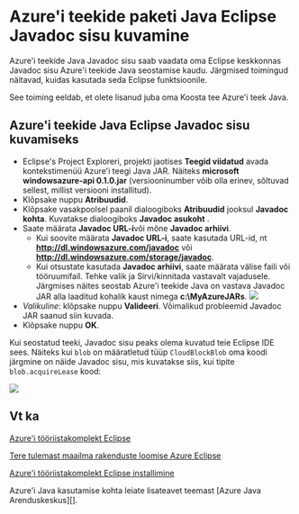 <properties
    pageTitle="Azure'i teekide paketi Java Eclipse Javadoc sisu kuvamine"
    description="Kuidas kuvada Javadoc sisu on Eclipse Azure'i teekide jaoks."
    services=""
    documentationCenter="java"
    authors="rmcmurray"
    manager="wpickett"
    editor=""/>

<tags
    ms.service="multiple"
    ms.workload="na"
    ms.tgt_pltfrm="multiple"
    ms.devlang="Java"
    ms.topic="article"
    ms.date="08/11/2016" 
    ms.author="robmcm"/>

<!-- Legacy MSDN URL = https://msdn.microsoft.com/library/azure/hh698319.aspx -->

# <a name="displaying-javadoc-content-in-eclipse-for-the-azure-libraries-package-for-java"></a>Azure'i teekide paketi Java Eclipse Javadoc sisu kuvamine #

Azure'i teekide Java Javadoc sisu saab vaadata oma Eclipse keskkonnas Javadoc sisu Azure'i teekide Java seostamise kaudu. Järgmised toimingud näitavad, kuidas kasutada seda Eclipse funktsioonile.

See toiming eeldab, et olete lisanud juba oma Koosta tee Azure'i teek Java.

## <a name="to-display-javadoc-content-in-eclipse-for-the-azure-libraries-for-java"></a>Azure'i teekide Java Eclipse Javadoc sisu kuvamiseks ##

* Eclipse's Project Exploreri, projekti jaotises **Teegid viidatud** avada kontekstimenüü Azure'i teegi Java JAR. Näiteks **microsoft windowsazure-api 0.1.0.jar** (versiooninumber võib olla erinev, sõltuvad sellest, millist versiooni installitud).
* Klõpsake nuppu **Atribuudid**.
* Klõpsake vasakpoolsel paanil dialoogiboks **Atribuudid** jooksul **Javadoc kohta**. Kuvatakse dialoogiboks **Javadoc asukoht** .
* Saate määrata **Javadoc URL-i**või mõne **Javadoc arhiivi**.
    * Kui soovite määrata **Javadoc URL-i**, saate kasutada URL-id, nt **http://dl.windowsazure.com/javadoc** või **http://dl.windowsazure.com/storage/javadoc**.
    * Kui otsustate kasutada **Javadoc arhiivi**, saate määrata välise faili või tööruumifail.
    Tehke valik ja Sirvi/kinnitada vastavalt vajadusele. Järgmises näites seostab Azure'i teekide Java on vastava Javadoc JAR alla laaditud kohalik kaust nimega **c:\MyAzureJARs**.
    ![][ic553487]
* *Valikuline*: klõpsake nuppu **Valideeri**. Võimalikud probleemid Javadoc JAR saanud siin kuvada.
* Klõpsake nuppu **OK**.

Kui seostatud teeki, Javadoc sisu peaks olema kuvatud teie Eclipse IDE sees. Näiteks kui `blob` on määratletud tüüp `CloudBlockBlob` oma koodi järgmine on näide Javadoc sisu, mis kuvatakse siis, kui tipite `blob.acquireLease` kood:

![][ic553488]

## <a name="see-also"></a>Vt ka ##

[Azure'i tööriistakomplekt Eclipse][]

[Tere tulemast maailma rakenduste loomise Azure Eclipse][]

[Azure'i tööriistakomplekt Eclipse installimine][] 

Azure'i Java kasutamise kohta leiate lisateavet teemast [Azure Java Arenduskeskus][].

<!-- URL List -->

[Azure'i Java Arenduskeskus]: http://go.microsoft.com/fwlink/?LinkID=699547
[Azure'i tööriistakomplekt Eclipse]: http://go.microsoft.com/fwlink/?LinkID=699529
[Tere tulemast maailma rakenduste loomise Azure Eclipse]: http://go.microsoft.com/fwlink/?LinkID=699533
[Azure'i tööriistakomplekt Eclipse installimine]: http://go.microsoft.com/fwlink/?LinkId=699546

<!-- IMG List -->

[ic553487]: ./media/azure-toolkit-for-eclipse-displaying-javadoc-content-for-azure-libraries/ic553487.png
[ic553488]: ./media/azure-toolkit-for-eclipse-displaying-javadoc-content-for-azure-libraries/ic553488.png
